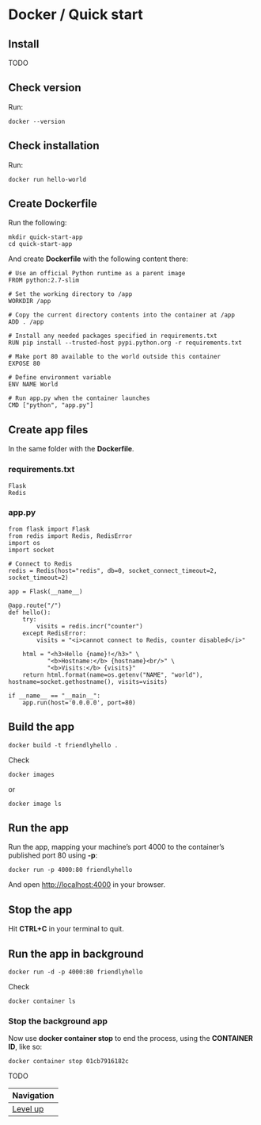 # Docker / Quick start #

## Install ##

TODO

## Check version ##

Run:

    docker --version

## Check installation ##

Run:

    docker run hello-world

## Create Dockerfile ##

Run the following:

    mkdir quick-start-app
    cd quick-start-app

And create **Dockerfile** with the following content there:

    # Use an official Python runtime as a parent image
    FROM python:2.7-slim

    # Set the working directory to /app
    WORKDIR /app

    # Copy the current directory contents into the container at /app
    ADD . /app

    # Install any needed packages specified in requirements.txt
    RUN pip install --trusted-host pypi.python.org -r requirements.txt

    # Make port 80 available to the world outside this container
    EXPOSE 80

    # Define environment variable
    ENV NAME World

    # Run app.py when the container launches
    CMD ["python", "app.py"]

## Create app files ##

In the same folder with the **Dockerfile**.

### requirements.txt ###

    Flask
    Redis

### app.py ###

    from flask import Flask
    from redis import Redis, RedisError
    import os
    import socket

    # Connect to Redis
    redis = Redis(host="redis", db=0, socket_connect_timeout=2, socket_timeout=2)

    app = Flask(__name__)

    @app.route("/")
    def hello():
        try:
            visits = redis.incr("counter")
        except RedisError:
            visits = "<i>cannot connect to Redis, counter disabled</i>"

        html = "<h3>Hello {name}!</h3>" \
               "<b>Hostname:</b> {hostname}<br/>" \
               "<b>Visits:</b> {visits}"
        return html.format(name=os.getenv("NAME", "world"), hostname=socket.gethostname(), visits=visits)

    if __name__ == "__main__":
        app.run(host='0.0.0.0', port=80)

## Build the app ##

    docker build -t friendlyhello .

Check

    docker images

or

    docker image ls

## Run the app ##

Run the app, mapping your machine’s port 4000 to the container’s published port 80 using **-p**:

    docker run -p 4000:80 friendlyhello

And open [http://localhost:4000](http://localhost:4000) in your browser.

## Stop the app ##

Hit **CTRL+C** in your terminal to quit.

## Run the app in background ##

    docker run -d -p 4000:80 friendlyhello

Check

    docker container ls

### Stop the background app ###

Now use **docker container stop** to end the process, using the **CONTAINER ID**, like so:

    docker container stop 01cb7916182c

TODO

| Navigation               |
| ------------------------ |
| [Level up](../README.md) |
